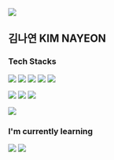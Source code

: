 <img src="https://capsule-render.vercel.app/api?type=waving&color=BDBDC8&height=150&section=header" />

## 김나연 KIM NAYEON 

### Tech Stacks 
<img src="https://img.shields.io/badge/HTML5-E34F26?style=flat-square&logo=html5&logoColor=white"/> <img src="https://img.shields.io/badge/CSS3-1572B6?style=flat-square&logo=css3&logoColor=white"/> <img src="https://img.shields.io/badge/JavaScript-F7DF1E?style=flat-square&logo=javascript&logoColor=black"/> <img src="https://img.shields.io/badge/React-61DAFB?style=flat-square&logo=React&logoColor=black"/> <img src="https://img.shields.io/badge/Typescript-3178C6?style=flat-square&logo=Typescript&logoColor=white"/>


<img src="https://img.shields.io/badge/Sass-CC6699?style=flat-square&logo=Sass&logoColor=white"/> <img src="https://img.shields.io/badge/Tailwind CSS-06B6D4?style=flat-square&logo=Tailwind CSS&logoColor=white"/> <img src="https://img.shields.io/badge/styled components-DB7093?style=flat-square&logo=styled-components&logoColor=white"/>
<br>

<img src="https://img.shields.io/badge/socket.io-010101?style=for-the-badge&logo=socket.io&logoColor=white">

### I'm currently learning
<img src="https://img.shields.io/badge/Next.js-000000?style=flat-square&logo=Next.js&logoColor=white"/>

<img src="https://capsule-render.vercel.app/api?type=waving&color=BDBDC8&height=150&section=footer" />
